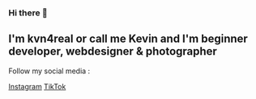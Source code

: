 ### Hi there 👋

## I'm kvn4real or call me Kevin and I'm beginner developer, webdesigner & photographer

Follow my social media : 

[Instagram](https://www.instagram.com/kvn4real_/)
[TikTok](https://www.tiktok.com/@kvncrcy)
